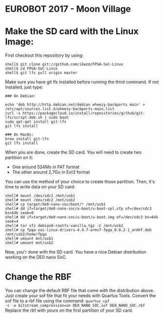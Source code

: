 EUROBOT 2017 - Moon Village
====

Make the SD card with the Linux Image:
===

First checkout this repository by using:

```
shell$ git clone git://github.com/ikwzm/FPGA-SoC-Linux
shell$ cd FPGA-SoC-Linux
shell$ git lfs pull origin master
```

Make sure you have git lfs installed before running the third command.
If not installed, just type:
```
### On Debian:

echo 'deb http://http.debian.net/debian wheezy-backports main' > /etc/apt/sources.list.d/wheezy-backports-main.list
curl -s https://packagecloud.io/install/repositories/github/git-lfs/script.deb.sh | sudo bash
sudo apt-get install git-lfs
git lfs install

### On MacOs:
brew install git-lfs
git lfs install
```

When you are done, create the SD card. You will need to create two partition on it:
  * One around 524Mo in FAT format
  * The other around 2,7Go in Ext3 format
  
You can use the method of your choice to create those partition.
Then, it's time to write data on your SD card:

```
shell# mount /dev/sdc1 /mnt/usb1
shell# mount /dev/sdc2 /mnt/usb2
shell# cp target/de0-nano-soc/boot/* /mnt/usb1
shell# dd if=target/de0-nano-soc/u-boot/u-boot-spl.sfp of=/dev/sdc3 bs=64k seek=0
shell# dd if=target/de0-nano-soc/u-boot/u-boot.img of=/dev/sdc3 bs=64k seek=4
shell# tar xfz debian8-rootfs-vanilla.tgz -C /mnt/usb2
shell# cp fpga-soc-linux-drivers-4.4.7-armv7-fpga_0.0.2-1_armhf.deb /mnt/usb2/home/fpga
shell# umount mnt/usb1
shell# umount mnt/usb2
```

Now, you'r done with the SD card. You have a nice Debian distribution working on the DE0 nano SoC.

Change the RBF
===
You can change the default RBF file that come with the distribution above.
Just create your sof file that fit your needs with Quartus Tools.
Convert the sof file to a rbf file using the command: 
<code>quartus_cpf -c -o bitstream_compression=on DE0_NANO_SOC.sof DE0_NANO_SOC.rbf</code>
Replace the rbf with yours on the first partition of your SD card.
